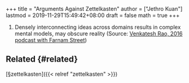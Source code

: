 +++
title = "Arguments Against Zettelkasten"
author = ["Jethro Kuan"]
lastmod = 2019-11-29T15:49:42+08:00
draft = false
math = true
+++

1.  Densely interconnecting ideas across domains results in complex
    mental models, may obscure reality (Source: [Venkatesh Rao, 2016
    podcast with Farnam Street](https://fs.blog/venkatesh-rao/))


## Related {#related}

[§zettelkasten]({{< relref "zettelkasten" >}})
